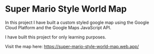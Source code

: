 # Super Mario Style World Map

In this project I have built a custom styled google map using the Google Cloud Platform and the Google Maps JavaScript API.

I have built this project for only learning purposes.

Visit the map here: https://super-mario-style-world-map.web.app/
